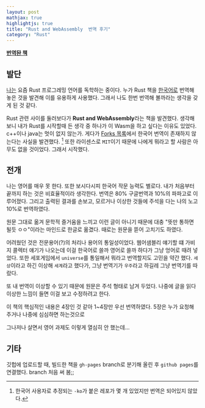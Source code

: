 ```yaml
---
layout: post
mathjax: true
highlightjs: true
title: "Rust and WebAssembly  번역 후기"
category: "Rust"
---
```



**[번역돤 책][book]**

## 발단
[나는](../rust란.html) 요즘 Rust  프로그레밍 언어를 독학하는 중이다. 누가 Rust 책을 [한국어로](https://rinthel.github.io/rust-lang-book-ko/)   번역해 놓은 것을 발견해 이를 유용하게 사용했다. 그래서 나도 한번 번역해 볼까라는 생각을 갖게 된 것 같다.

Rust 관련 사이를 둘러보다가 **Rust and WebAssembly**라는 책을 발견했다. 생각해보니 내가 Rust를 시작할때 든 생각 중 하나가 이 Wasm을 하고 싶다는 이유도 있었다. c++이나 java는 멋이 없지 않는가.
게다가 [Forks 목록][forks]에서 한국어 번역이 존재하지 않는다는 사실을 발견했다. [^1] 또한 라이센스로 `MIT`이기 때문에 나에게 뭐라고 할 사람은 아무도 없을 것이었다. 그래서 시작했다.


## 전개
나는 영어를 매우 못 한다. 또한 보시다시피 한국어 작문 능력도 별로다. 내가 처음부터 끝까지 하는 것은 비효율적이라 생각한다.  번역은 80% 구글번역과 10%의 파파고로 이루어졌다. 그리고 출력된 결과를 손보고, 모르거나 이상한 것들에 주석을 다는 나의 노고 10%로 번역하였다.

원문 그대로 옮겨 문학적 즐거움을 느끼고 이런 글이 아니기 때문에 대충 "뜻만 통하면 될듯 ㅇㅇ"이라는 마인드로 한글로 옮겼다. 때로는 원문을 뜯어 고치기도 하였다.

어려웠던 것은 전문용어(?)의 처리나 용어의 통일성이었다. 웹어샘블리 얘기할 떄 가비지 콜렉터 얘기가 나오는데 이걸 한국어로 쓸까 영어로 쓸까 하다가 그냥 엉어로 때려 넣었다. 또한 세포게임에서 `universe`를 통일해서  뭐라고 번역할지도 고민을 약간 했다. `세상`이라고 하긴 이상해 `세계`라고 했다가, 그냥 번역기가 `우주`라고 하길레 그냥 번역기를 따랐다.

또 내 번역이 이상할 수 있기 때문에 원문은 주석 형태로 남겨 두었다. 나중에 글을 읽다 이상한 느낌이 들면 이걸 보고 수정하려고 한다.

이 책의 핵심적인 내용은 4장인 것 같아 1~4장만 우선 번역하였다. 5장은 누가 요청해주거나 나중에 심심하면 하는것으로

그나저나 살면서 영어 과제도 이렇게 열심히 안 했는데...

## 기타

깃헙에 업로드할 때, 빌드한 책을 `gh-pages` branch로 분기해 올린 후 `github pages`를 연결했다. branch 처음 써 봄;;


[^1]: 한국어 사용자로 추정되는 `-ko`가 붙은 레포가 몇 개 있었지만 번역은 되어있지 않았다.

[forks]: https://github.com/rustwasm/book/network/members
[book]: https://esctabcapslock.github.io/rustwasmbook-ko
